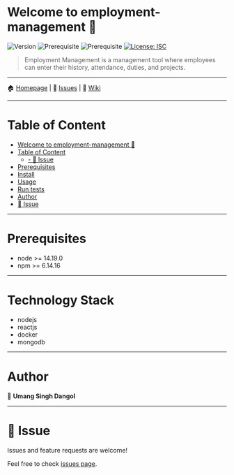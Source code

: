 # Welcome to employment-management 👋
![Version](https://img.shields.io/badge/version-0.0.0-blue.svg?cacheSeconds=2592000)
![Prerequisite](https://img.shields.io/badge/node-%3E%3D%2014.19.0-blue.svg)
![Prerequisite](https://img.shields.io/badge/npm-%3E%3D%206.14.16-blue.svg)
[![License: ISC](https://img.shields.io/badge/License-ISC-yellow.svg)](#)

> Employment Management is a management tool where employees can enter their history, attendance, duties, and projects.

---
🏠 [Homepage](https://github.com/sarweshmaharjan/track-life#readme) | 🤕 [Issues](https://github.com/sarweshmaharjan/track-life/issues) | 📃 [Wiki]()

---
# Table of Content
- [Welcome to employment-management 👋](#welcome-to-employment-management-)
- [Table of Content](#table-of-content)
  - [- 🤝 Issue](#---issue)
- [Prerequisites](#prerequisites)
- [Install](#install)
- [Usage](#usage)
- [Run tests](#run-tests)
- [Author](#author)
- [🤝 Issue](#-issue)
---
# Prerequisites

- node >= 14.19.0
- npm >= 6.14.16

---

# Technology Stack

- nodejs
- reactjs
- docker
- mongodb

---
# Author

👤 **Umang Singh Dangol**

---
# 🤝 Issue

Issues and feature requests are welcome!

Feel free to check [issues page](https://gitlab.com/application-web/employment-management/issues).